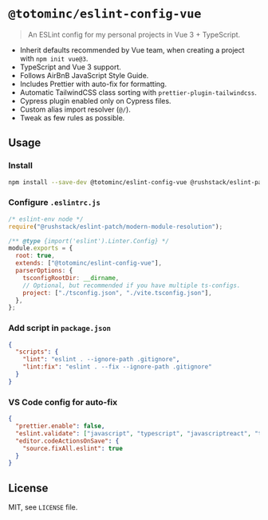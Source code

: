 # `@totominc/eslint-config-vue`

> An ESLint config for my personal projects in Vue 3 + TypeScript.

- Inherit defaults recommended by Vue team, when creating a project with `npm init vue@3`.
- TypeScript and Vue 3 support.
- Follows AirBnB JavaScript Style Guide.
- Includes Prettier with auto-fix for formatting.
- Automatic TailwindCSS class sorting with `prettier-plugin-tailwindcss`.
- Cypress plugin enabled only on Cypress files.
- Custom alias import resolver (`@/`).
- Tweak as few rules as possible.

## Usage

### Install

```bash
npm install --save-dev @totominc/eslint-config-vue @rushstack/eslint-patch eslint
```

### Configure `.eslintrc.js`

```js
/* eslint-env node */
require("@rushstack/eslint-patch/modern-module-resolution");

/** @type {import('eslint').Linter.Config} */
module.exports = {
  root: true,
  extends: ["@totominc/eslint-config-vue"],
  parserOptions: {
    tsconfigRootDir: __dirname,
    // Optional, but recommended if you have multiple ts-configs.
    project: ["./tsconfig.json", "./vite.tsconfig.json"],
  },
};
```

### Add script in `package.json`

```json
{
  "scripts": {
    "lint": "eslint . --ignore-path .gitignore",
    "lint:fix": "eslint . --fix --ignore-path .gitignore"
  }
}
```

### VS Code config for auto-fix

```json
{
  "prettier.enable": false,
  "eslint.validate": ["javascript", "typescript", "javascriptreact", "typescriptreact", "vue", "json", "jsonc", "markdown"],
  "editor.codeActionsOnSave": {
    "source.fixAll.eslint": true
  }
}
```

## License

MIT, see `LICENSE` file.
